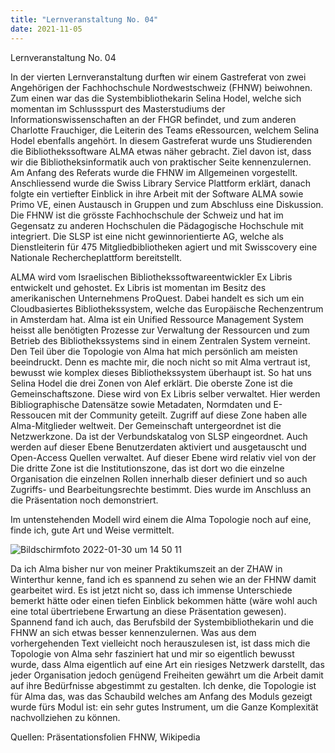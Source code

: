 ```yaml
---
title: "Lernveranstaltung No. 04"
date: 2021-11-05
---
```


Lernveranstaltung No. 04

In der vierten Lernveranstaltung durften wir einem Gastreferat von zwei Angehörigen der Fachhochschule Nordwestschweiz (FHNW) beiwohnen. Zum einen war das die Systembibliothekarin Selina Hodel, welche sich momentan im Schlussspurt des Masterstudiums der Informationswissenschaften an der FHGR befindet, und zum anderen Charlotte Frauchiger, die Leiterin des Teams eRessourcen, welchem Selina Hodel ebenfalls angehört. 
In diesem Gastreferat wurde uns Studierenden die Bibliothekssoftware ALMA etwas näher gebracht. Ziel davon ist, dass wir die Bibliotheksinformatik auch von praktischer Seite kennenzulernen. Am Anfang des Referats wurde die FHNW im Allgemeinen vorgestellt. Anschliessend wurde die Swiss Library Service Plattform erklärt, danach folgte ein vertiefter Einblick in ihre Arbeit mit der Software ALMA sowie Primo VE, einen Austausch in Gruppen und zum Abschluss eine Diskussion. Die FHNW ist die grösste Fachhochschule der Schweiz und hat im Gegensatz zu anderen Hochschulen die Pädagogische Hochschule mit integriert. Die SLSP ist eine nicht gewinnorientierte AG, welche als Dienstleiterin für 475 Mitgliedbibliotheken agiert und mit Swisscovery eine Nationale Rechercheplattform bereitstellt.

ALMA wird vom Israelischen Bibliothekssoftwareentwickler Ex Libris entwickelt und gehostet. Ex Libris ist momentan im Besitz des amerikanischen Unternehmens ProQuest. Dabei handelt es sich um ein Cloudbasiertes Bibliothekssystem, welche das Europäische Rechenzentrum in Amsterdam hat. Alma ist ein Unified Ressource Management System heisst alle benötigten Prozesse zur Verwaltung der Ressourcen und zum Betrieb des Bibliothekssystems sind in einem Zentralen System verneint. Den Teil über die Topologie von Alma hat mich persönlich am meisten beeindruckt. Denn es machte mir, die noch nicht so mit Alma vertraut ist, bewusst wie komplex dieses Bibliothekssystem überhaupt ist. So hat uns Selina Hodel die drei Zonen von Alef erklärt. Die oberste Zone ist die Gemeinschaftszone. Diese wird von Ex Libris selber verwaltet. Hier werden Bibliographische Datensätze sowie Metadaten, Normdaten und E-Ressoucen mit der Community geteilt. Zugriff auf diese Zone haben alle Alma-Mitglieder weltweit. Der Gemeinschaft untergeordnet ist die Netzwerkzone. Da ist der Verbundskatalog von SLSP eingeordnet. Auch werden auf dieser Ebene Benutzerdaten aktiviert und ausgetauscht und Open-Access Quellen verwaltet. Auf dieser Ebene wird relativ viel von der Die dritte Zone ist die Institutionszone, das ist dort wo die einzelne Organisation die einzelnen Rollen innerhalb dieser definiert und so auch Zugriffs- und Bearbeitungsrechte bestimmt. Dies wurde im Anschluss an die Präsentation noch demonstriert.

Im untenstehenden Modell wird einem die Alma Topologie noch auf eine, finde ich, gute Art und Weise vermittelt. 

![Bildschirmfoto 2022-01-30 um 14 50 11](https://user-images.githubusercontent.com/91735645/151702607-e365cfb8-5ed4-4c4e-824c-5511e5fa6230.png)


Da ich Alma bisher nur von meiner Praktikumszeit an der ZHAW in Winterthur kenne, fand ich es spannend zu sehen wie an der FHNW damit gearbeitet wird. Es ist jetzt nicht so, dass ich immense Unterschiede bemerkt hätte oder einen tiefen Einblick bekommen hätte (wäre wohl auch eine total übertriebene Erwartung an diese Präsentation gewesen). Spannend fand ich auch, das Berufsbild der Systembibliothekarin und die FHNW an sich etwas besser kennenzulernen. Was aus dem vorhergehenden Text vielleicht noch herauszulesen ist, ist dass mich die Topologie von Alma sehr fasziniert hat und mir so eigentlich bewusst wurde, dass Alma eigentlich auf eine Art ein riesiges Netzwerk darstellt, das jeder Organisation jedoch genügend Freiheiten gewährt um die Arbeit damit auf ihre Bedürfnisse abgestimmt zu gestalten. Ich denke, die Topologie ist für Alma das, was das Schaubild welches am Anfang des Moduls gezeigt wurde fürs Modul ist: ein sehr gutes Instrument, um die Ganze Komplexität nachvollziehen zu können. 

Quellen: Präsentationsfolien FHNW, Wikipedia


